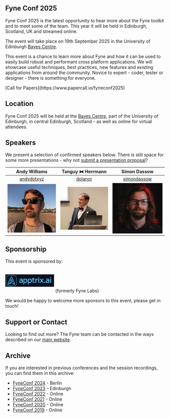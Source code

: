 ## Fyne Conf 2025

Fyne Conf 2025 is the latest opportunity to hear more about the Fyne toolkit and to meet some of the team.
This year it will be held in Edinburgh, Scotland, UK and streamed online.

The event will take place on 19th September 2025 in the University of Edinburgh [Bayes Centre](https://bayes-centre.ed.ac.uk).

This event is a chance to learn more about Fyne and how it can be used to
easily build robust and performant cross platform applications.
We will showcase useful techniques, best practices, new features and existing applications from around the community.
Novice to expert - coder, tester or designer - there is something for everyone.

<div class="button" markdown="1">
[Call for Papers](https://www.papercall.io/fyneconf2025)
</div>

## Location

Fyne Conf 2025 will be held at the [Bayes Centre](https://bayes-centre.ed.ac.uk), part of the University of Edinburgh, in central Edinburgh, Scotland - as well as online for virtual attendees.

## Speakers

We present a selection of confirmed speakers below.
There is still space for some more presentations - why not [submit a presentation proposal](https://www.papercall.io/fyneconf2025)?

| Andy Williams | Tanguy ⧓ Herrmann | Simon Dassow |
|:---:|:---:|:---:|
| [andydotxyz](https://twitter.com/andydotxyz) | [dolanor](https://github.com/dolanor) | [simondassow](https://masto.ai/@simondassow) |
| ![](/assets/img/andydotxyz.jpg) | <img src="/assets/img/dolanor.jpg" width="200" /> | ![](/assets/img/sdassow.jpg) |

## Sponsorship

This event is sponsored by:

<a href="https://apptrix.ai" style="text-decoration: none" alt="Apptrix.ai" title="Apptrix.ai"><img src="assets/img/apptrix.png" style="padding: 14pt 0;" width="154" /></a> (formerly Fyne Labs)

We would be happy to welcome more sponsors to this event, please get in touch!

## Support or Contact

Looking to find out more? The Fyne team can be contacted
in the ways described on our [main website](https://fyne.io/#contact).


## Archive

If you are interested in previous conferences and the session recordings, you can find them in this archive:

* [FyneConf 2024](/archive/2024) - Berlin
* [FyneConf 2023](/archive/2023) - Edinburgh
* [FyneConf 2022](/archive/2022) - Online
* [FyneConf 2021](/archive/2021) - Online
* [FyneConf 2020](/archive/2020) - Online
* [FyneConf 2019](/archive/2019) - Online
